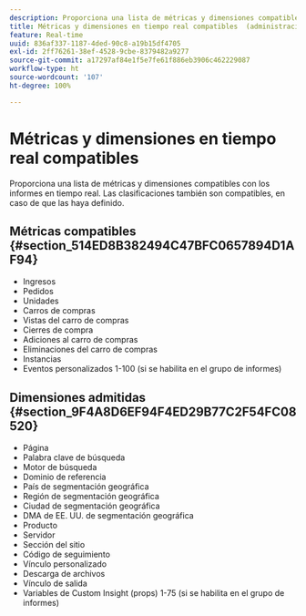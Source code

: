 ```yaml
---
description: Proporciona una lista de métricas y dimensiones compatibles con los informes en tiempo real. Las clasificaciones también son compatibles, en caso de que las haya definido.
title: Métricas y dimensiones en tiempo real compatibles  (administración)
feature: Real-time
uuid: 836af337-1187-4ded-90c8-a19b15df4705
exl-id: 2ff76261-38ef-4528-9cbe-8379482a9277
source-git-commit: a17297af84e1f5e7fe61f886eb3906c462229087
workflow-type: ht
source-wordcount: '107'
ht-degree: 100%

---
```


# Métricas y dimensiones en tiempo real compatibles

Proporciona una lista de métricas y dimensiones compatibles con los informes en tiempo real. Las clasificaciones también son compatibles, en caso de que las haya definido.

## Métricas compatibles {#section_514ED8B382494C47BFC0657894D1AF94}

* Ingresos
* Pedidos
* Unidades
* Carros de compras
* Vistas del carro de compras
* Cierres de compra
* Adiciones al carro de compras
* Eliminaciones del carro de compras
* Instancias
* Eventos personalizados 1-100 (si se habilita en el grupo de informes)

## Dimensiones admitidas {#section_9F4A8D6EF94F4ED29B77C2F54FC08520}

* Página
* Palabra clave de búsqueda
* Motor de búsqueda
* Dominio de referencia
* País de segmentación geográfica
* Región de segmentación geográfica
* Ciudad de segmentación geográfica
* DMA de EE. UU. de segmentación geográfica
* Producto
* Servidor
* Sección del sitio
* Código de seguimiento
* Vínculo personalizado
* Descarga de archivos
* Vínculo de salida
* Variables de Custom Insight (props) 1-75 (si se habilita en el grupo de informes)
